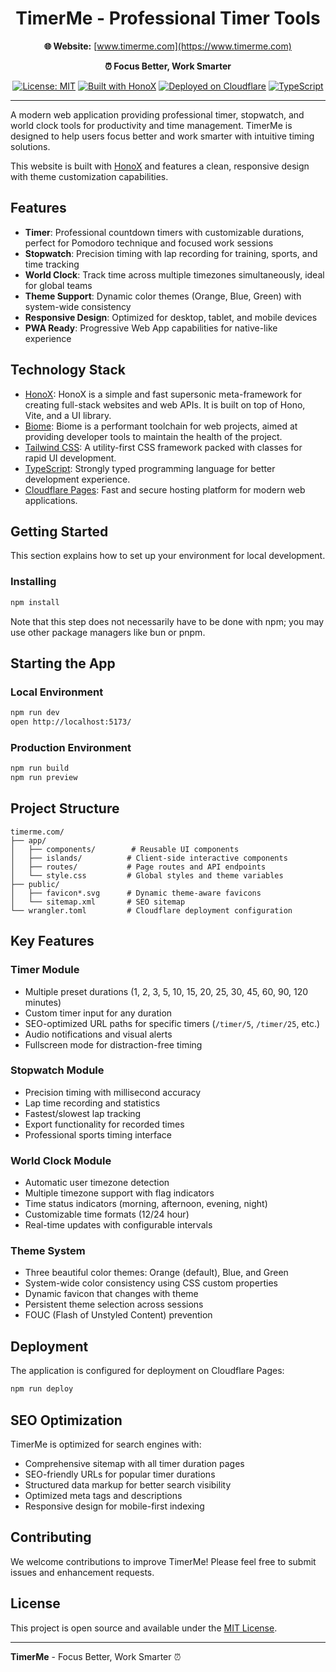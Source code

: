 <div align="center">

# TimerMe - Professional Timer Tools

</div>

<div align="center">

**🌐 Website:** [www.timerme.com](https://www.timerme.com)

**⏰ Focus Better, Work Smarter**

[![License: MIT](https://img.shields.io/badge/License-MIT-yellow.svg)](https://opensource.org/licenses/MIT)
[![Built with HonoX](https://img.shields.io/badge/Built%20with-HonoX-orange)](https://github.com/honojs/honox)
[![Deployed on Cloudflare](https://img.shields.io/badge/Deployed%20on-Cloudflare%20Pages-blue)](https://pages.cloudflare.com/)
[![TypeScript](https://img.shields.io/badge/TypeScript-Ready-3178c6)](https://www.typescriptlang.org/)

---

</div>

A modern web application providing professional timer, stopwatch, and world clock tools for productivity and time management. TimerMe is designed to help users focus better and work smarter with intuitive timing solutions.

This website is built with [HonoX](https://github.com/honojs/honox) and features a clean, responsive design with theme customization capabilities.

## Features

- **Timer**: Professional countdown timers with customizable durations, perfect for Pomodoro technique and focused work sessions
- **Stopwatch**: Precision timing with lap recording for training, sports, and time tracking
- **World Clock**: Track time across multiple timezones simultaneously, ideal for global teams
- **Theme Support**: Dynamic color themes (Orange, Blue, Green) with system-wide consistency
- **Responsive Design**: Optimized for desktop, tablet, and mobile devices
- **PWA Ready**: Progressive Web App capabilities for native-like experience

## Technology Stack

- [HonoX](https://github.com/honojs/honox): HonoX is a simple and fast supersonic meta-framework for creating full-stack websites and web APIs. It is built on top of Hono, Vite, and a UI library.
- [Biome](https://github.com/biomejs/biome): Biome is a performant toolchain for web projects, aimed at providing developer tools to maintain the health of the project.
- [Tailwind CSS](https://tailwindcss.com/): A utility-first CSS framework packed with classes for rapid UI development.
- [TypeScript](https://www.typescriptlang.org/): Strongly typed programming language for better development experience.
- [Cloudflare Pages](https://pages.cloudflare.com/): Fast and secure hosting platform for modern web applications.

## Getting Started

This section explains how to set up your environment for local development.

### Installing

```bash
npm install
```

Note that this step does not necessarily have to be done with npm; you may use other package managers like bun or pnpm.

## Starting the App

### Local Environment

```bash
npm run dev
open http://localhost:5173/
```

### Production Environment

```bash
npm run build
npm run preview
```

## Project Structure

```
timerme.com/
├── app/
│   ├── components/        # Reusable UI components
│   ├── islands/          # Client-side interactive components
│   ├── routes/           # Page routes and API endpoints
│   └── style.css         # Global styles and theme variables
├── public/
│   ├── favicon*.svg      # Dynamic theme-aware favicons
│   └── sitemap.xml       # SEO sitemap
└── wrangler.toml         # Cloudflare deployment configuration
```

## Key Features

### Timer Module
- Multiple preset durations (1, 2, 3, 5, 10, 15, 20, 25, 30, 45, 60, 90, 120 minutes)
- Custom timer input for any duration
- SEO-optimized URL paths for specific timers (`/timer/5`, `/timer/25`, etc.)
- Audio notifications and visual alerts
- Fullscreen mode for distraction-free timing

### Stopwatch Module
- Precision timing with millisecond accuracy
- Lap time recording and statistics
- Fastest/slowest lap tracking
- Export functionality for recorded times
- Professional sports timing interface

### World Clock Module
- Automatic user timezone detection
- Multiple timezone support with flag indicators
- Time status indicators (morning, afternoon, evening, night)
- Customizable time formats (12/24 hour)
- Real-time updates with configurable intervals

### Theme System
- Three beautiful color themes: Orange (default), Blue, and Green
- System-wide color consistency using CSS custom properties
- Dynamic favicon that changes with theme
- Persistent theme selection across sessions
- FOUC (Flash of Unstyled Content) prevention

## Deployment

The application is configured for deployment on Cloudflare Pages:

```bash
npm run deploy
```

## SEO Optimization

TimerMe is optimized for search engines with:
- Comprehensive sitemap with all timer duration pages
- SEO-friendly URLs for popular timer durations
- Structured data markup for better search visibility
- Optimized meta tags and descriptions
- Responsive design for mobile-first indexing

## Contributing

We welcome contributions to improve TimerMe! Please feel free to submit issues and enhancement requests.

## License

This project is open source and available under the [MIT License](LICENSE).

---

**TimerMe** - Focus Better, Work Smarter ⏰
